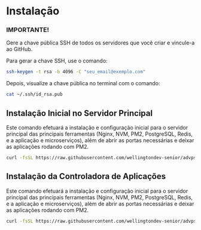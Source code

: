 # Instalação

### IMPORTANTE!
Gere a chave pública SSH de todos os servidores que você criar e vincule-a ao GitHub.

Para gerar a chave SSH, use o comando:
```bash
ssh-keygen -t rsa -b 4096 -C "seu_email@exemplo.com"
```
Depois, visualize a chave pública no terminal com o comando:
```bash
cat ~/.ssh/id_rsa.pub
```

## Instalação Inicial no Servidor Principal
Este comando efetuará a instalação e configuração inicial para o servidor principal das principais ferramentas (Nginx, NVM, PM2, PostgreSQL, Redis, e a aplicação e microserviços), além de abrir as portas necessárias e deixar as aplicações rodando com PM2.

```bash
curl -fsSL https://raw.githubusercontent.com/wellingtondev-senior/advps_install.sh/master/main.sh | bash
```



## Instalação da Controladora de Aplicações
Este comando efetuará a instalação e configuração inicial para o servidor principal das principais ferramentas (Nginx, NVM, PM2, PostgreSQL, Redis, e a aplicação e microserviços), além de abrir as portas necessárias e deixar as aplicações rodando com PM2.

```bash
curl -fsSL https://raw.githubusercontent.com/wellingtondev-senior/advps_install.sh/master/main.sh | bash
```


